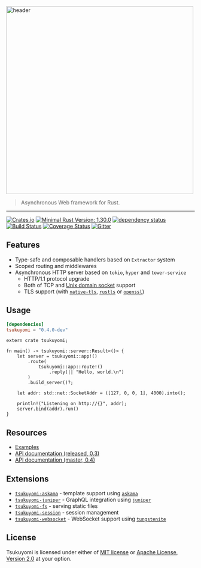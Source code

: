 <img src="https://tsukuyomi-rs.github.io/images/tsukuyomi-header.png" alt="header" width="500" />

> Asynchronous Web framework for Rust.

---

[![Crates.io][crates-io-badge]][crates-io]
[![Minimal Rust Version: 1.30.0][rust-version-badge]][rust-version]
[![dependency status][deps-rs-badge]][deps-rs]
[![Build Status][azure-pipelines-badge]][azure-pipelines]
[![Coverage Status][codecov-badge]][codecov]
[![Gitter][gitter-badge]][gitter]

## Features

* Type-safe and composable handlers based on `Extractor` system
* Scoped routing and middlewares
* Asynchronous HTTP server based on `tokio`, `hyper` and `tower-service`
  - HTTP/1.1 protocol upgrade
  - Both of TCP and [Unix domain socket](./examples/unix-socket) support
  - TLS support (with [`native-tls`](./examples/native-tls), [`rustls`](./examples/rustls) or [`openssl`](./examples/openssl))

## Usage

```toml
[dependencies]
tsukuyomi = "0.4.0-dev"
```

```rust,no_run
extern crate tsukuyomi;

fn main() -> tsukuyomi::server::Result<()> {
    let server = tsukuyomi::app!()
        .route(
            tsukuyomi::app::route!()
                .reply(|| "Hello, world.\n")
        )
        .build_server()?;

    let addr: std::net::SocketAddr = ([127, 0, 0, 1], 4000).into();

    println!("Listening on http://{}", addr);
    server.bind(addr).run()
}
```

## Resources

* [Examples](./examples)
* [API documentation (released, 0.3)][docs-rs]
* [API documentation (master, 0.4)][master-doc]

## Extensions

- [`tsukuyomi-askama`] - template support using [`askama`]
- [`tsukuyomi-juniper`] - GraphQL integration using [`juniper`]
- [`tsukuyomi-fs`] - serving static files
- [`tsukuyomi-session`] - session management
- [`tsukuyomi-websocket`] - WebSocket support using [`tungstenite`]

## License
Tsukuyomi is licensed under either of [MIT license](LICENSE-MIT) or [Apache License, Version 2.0](LICENSE-APACHE) at your option.

<!-- links -->

[crates-io]: https://crates.io/crates/tsukuyomi
[docs-rs]: https://docs.rs/tsukuyomi
[rust-version]: https://www.rust-lang.org
[master-doc]: https://tsukuyomi-rs.github.io/tsukuyomi
[gitter]: https://gitter.im/ubnt-intrepid/tsukuyomi
[examples]: https://github.com/tsukuyomi-rs/examples
[deps-rs]: https://deps.rs/crate/tsukuyomi/0.4.0-dev
[azure-pipelines]: https://dev.azure.com/tsukuyomi-rs/tsukuyomi-rs/_build/latest?definitionId=1
[codecov]: https://codecov.io/gh/tsukuyomi-rs/tsukuyomi

[crates-io-badge]: https://img.shields.io/crates/v/tsukuyomi.svg
[rust-version-badge]: https://img.shields.io/badge/rustc-1.30.0+-lightgray.svg
[gitter-badge]: https://badges.gitter.im/ubnt-intrepid/tsukuyomi.svg
[deps-rs-badge]: https://deps.rs/crate/tsukuyomi/0.4.0-dev/status.svg
[azure-pipelines-badge]: https://dev.azure.com/tsukuyomi-rs/tsukuyomi-rs/_apis/build/status/tsukuyomi-rs.tsukuyomi
[codecov-badge]: https://codecov.io/gh/tsukuyomi-rs/tsukuyomi/branch/master/graph/badge.svg

[`askama`]: https://github.com/djc/askama
[`juniper`]: https://github.com/graphql-rust/juniper
[`tungstenite`]: https://github.com/snapview/tungstenite-rs

[`tsukuyomi-askama`]: ./tsukuyomi-askama
[`tsukuyomi-juniper`]: ./tsukuyomi-juniper
[`tsukuyomi-fs`]: ./tsukuyomi-fs
[`tsukuyomi-session`]: ./tsukuyomi-session
[`tsukuyomi-websocket`]: ./tsukuyomi-websocket
